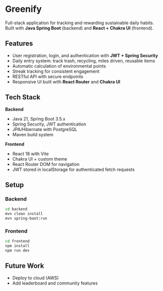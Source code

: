 # Greenify

Full-stack application for tracking and rewarding sustainable daily habits. Built with **Java Spring Boot** (backend) and **React + Chakra UI** (frontend).

## Features
- User registration, login, and authentication with **JWT + Spring Security**  
- Daily entry system: track trash, recycling, miles driven, reusable items  
- Automatic calculation of environmental points  
- Streak tracking for consistent engagement  
- RESTful API with secure endpoints  
- Responsive UI built with **React Router** and **Chakra UI**  

## Tech Stack
**Backend**  
- Java 21, Spring Boot 3.5.x  
- Spring Security, JWT authentication  
- JPA/Hibernate with PostgreSQL  
- Maven build system  

**Frontend**  
- React 18 with Vite  
- Chakra UI + custom theme  
- React Router DOM for navigation  
- JWT stored in localStorage for authenticated fetch requests  

## Setup

### Backend
```bash
cd backend
mvn clean install
mvn spring-boot:run
```

### Frontend
```bash
cd frontend
npm install
npm run dev
```

## Future Work
- Deploy to cloud (AWS)
- Add leaderboard and community features

